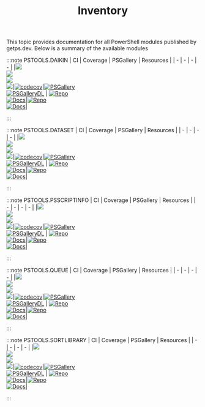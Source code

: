 ﻿---
id: Inventory
title: Inventory
slug : /
---

This topic provides documentation for all PowerShell modules published by getps.dev. Below is a summary of the available modules

:::note PSTOOLS.DAIKIN
| CI | Coverage | PSGallery | Resources |
| - | - | - | - |
|[![](https://github.com/hanpq/pstools.daikin/actions/workflows/pester_core_windows.yml/badge.svg?branch=main)](https://github.com/hanpq/pstools.daikin/actions/workflows/pester_core_windows.yml)<br/>[![](https://github.com/hanpq/pstools.daikin/actions/workflows/pester_core_linux.yml/badge.svg?branch=main)](https://github.com/hanpq/pstools.daikin/actions/workflows/pester_core_linux.yml)<br/>[![](https://github.com/hanpq/pstools.daikin/actions/workflows/pester_core_macos.yml/badge.svg?branch=main)](https://github.com/hanpq/pstools.daikin/actions/workflows/pester_core_macos.yml)<br/>[![](https://github.com/hanpq/pstools.daikin/actions/workflows/pester_desktop_windows.yml/badge.svg?branch=main)](https://github.com/hanpq/pstools.daikin/actions/workflows/pester_desktop_windows.yml)|[![codecov](https://codecov.io/gh/hanpq/pstools.daikin/branch/main/graph/badge.svg)](https://codecov.io/gh/hanpq/pstools.daikin)|[![PSGallery](https://img.shields.io/powershellgallery/v/pstools.daikin?label=PSGallery)](https://www.powershellgallery.com/packages/pstools.daikin)<br/>[![PSGalleryDL](https://img.shields.io/powershellgallery/dt/pstools.daikin?label=PSGallery%20downloads)](https://www.powershellgallery.com/packages/pstools.daikin)     | [![Repo](https://img.shields.io/badge/Repo-pstools.daikin-success?logo=github)](https://github.com/hanpq/pstools.daikin) <br/> [![Docs](https://img.shields.io/badge/Docs-pstools.daikin-success?logo=read-the-docs)](https://getps.dev/modules/pstools.daikin/quickstart)|[![Repo](https://img.shields.io/badge/Repo-pstools.daikin-success?logo=github)](https://github.com/hanpq/pstools.daikin)<br/>[![Docs](https://img.shields.io/badge/Docs-pstools.daikin-success?logo=read-the-docs)](https://getps.dev/modules/pstools.daikin/quickstart)|

:::

:::note PSTOOLS.DATASET
| CI | Coverage | PSGallery | Resources |
| - | - | - | - |
|[![](https://github.com/hanpq/pstools.dataset/actions/workflows/pester_core_windows.yml/badge.svg?branch=main)](https://github.com/hanpq/pstools.dataset/actions/workflows/pester_core_windows.yml)<br/>[![](https://github.com/hanpq/pstools.dataset/actions/workflows/pester_core_linux.yml/badge.svg?branch=main)](https://github.com/hanpq/pstools.dataset/actions/workflows/pester_core_linux.yml)<br/>[![](https://github.com/hanpq/pstools.dataset/actions/workflows/pester_core_macos.yml/badge.svg?branch=main)](https://github.com/hanpq/pstools.dataset/actions/workflows/pester_core_macos.yml)<br/>[![](https://github.com/hanpq/pstools.dataset/actions/workflows/pester_desktop_windows.yml/badge.svg?branch=main)](https://github.com/hanpq/pstools.dataset/actions/workflows/pester_desktop_windows.yml)|[![codecov](https://codecov.io/gh/hanpq/pstools.dataset/branch/main/graph/badge.svg)](https://codecov.io/gh/hanpq/pstools.dataset)|[![PSGallery](https://img.shields.io/powershellgallery/v/pstools.dataset?label=PSGallery)](https://www.powershellgallery.com/packages/pstools.dataset)<br/>[![PSGalleryDL](https://img.shields.io/powershellgallery/dt/pstools.dataset?label=PSGallery%20downloads)](https://www.powershellgallery.com/packages/pstools.dataset)     | [![Repo](https://img.shields.io/badge/Repo-pstools.dataset-success?logo=github)](https://github.com/hanpq/pstools.dataset) <br/> [![Docs](https://img.shields.io/badge/Docs-pstools.dataset-success?logo=read-the-docs)](https://getps.dev/modules/pstools.dataset/quickstart)|[![Repo](https://img.shields.io/badge/Repo-pstools.dataset-success?logo=github)](https://github.com/hanpq/pstools.dataset)<br/>[![Docs](https://img.shields.io/badge/Docs-pstools.dataset-success?logo=read-the-docs)](https://getps.dev/modules/pstools.dataset/quickstart)|

:::

:::note PSTOOLS.PSSCRIPTINFO
| CI | Coverage | PSGallery | Resources |
| - | - | - | - |
|[![](https://github.com/hanpq/pstools.psscriptinfo/actions/workflows/pester_core_windows.yml/badge.svg?branch=main)](https://github.com/hanpq/pstools.psscriptinfo/actions/workflows/pester_core_windows.yml)<br/>[![](https://github.com/hanpq/pstools.psscriptinfo/actions/workflows/pester_core_linux.yml/badge.svg?branch=main)](https://github.com/hanpq/pstools.psscriptinfo/actions/workflows/pester_core_linux.yml)<br/>[![](https://github.com/hanpq/pstools.psscriptinfo/actions/workflows/pester_core_macos.yml/badge.svg?branch=main)](https://github.com/hanpq/pstools.psscriptinfo/actions/workflows/pester_core_macos.yml)<br/>[![](https://github.com/hanpq/pstools.psscriptinfo/actions/workflows/pester_desktop_windows.yml/badge.svg?branch=main)](https://github.com/hanpq/pstools.psscriptinfo/actions/workflows/pester_desktop_windows.yml)|[![codecov](https://codecov.io/gh/hanpq/pstools.psscriptinfo/branch/main/graph/badge.svg)](https://codecov.io/gh/hanpq/pstools.psscriptinfo)|[![PSGallery](https://img.shields.io/powershellgallery/v/pstools.psscriptinfo?label=PSGallery)](https://www.powershellgallery.com/packages/pstools.psscriptinfo)<br/>[![PSGalleryDL](https://img.shields.io/powershellgallery/dt/pstools.psscriptinfo?label=PSGallery%20downloads)](https://www.powershellgallery.com/packages/pstools.psscriptinfo)     | [![Repo](https://img.shields.io/badge/Repo-pstools.psscriptinfo-success?logo=github)](https://github.com/hanpq/pstools.psscriptinfo) <br/> [![Docs](https://img.shields.io/badge/Docs-pstools.psscriptinfo-success?logo=read-the-docs)](https://getps.dev/modules/pstools.psscriptinfo/quickstart)|[![Repo](https://img.shields.io/badge/Repo-pstools.psscriptinfo-success?logo=github)](https://github.com/hanpq/pstools.psscriptinfo)<br/>[![Docs](https://img.shields.io/badge/Docs-pstools.psscriptinfo-success?logo=read-the-docs)](https://getps.dev/modules/pstools.psscriptinfo/quickstart)|

:::

:::note PSTOOLS.QUEUE
| CI | Coverage | PSGallery | Resources |
| - | - | - | - |
|[![](https://github.com/hanpq/pstools.queue/actions/workflows/pester_core_windows.yml/badge.svg?branch=main)](https://github.com/hanpq/pstools.queue/actions/workflows/pester_core_windows.yml)<br/>[![](https://github.com/hanpq/pstools.queue/actions/workflows/pester_core_linux.yml/badge.svg?branch=main)](https://github.com/hanpq/pstools.queue/actions/workflows/pester_core_linux.yml)<br/>[![](https://github.com/hanpq/pstools.queue/actions/workflows/pester_core_macos.yml/badge.svg?branch=main)](https://github.com/hanpq/pstools.queue/actions/workflows/pester_core_macos.yml)<br/>[![](https://github.com/hanpq/pstools.queue/actions/workflows/pester_desktop_windows.yml/badge.svg?branch=main)](https://github.com/hanpq/pstools.queue/actions/workflows/pester_desktop_windows.yml)|[![codecov](https://codecov.io/gh/hanpq/pstools.queue/branch/main/graph/badge.svg)](https://codecov.io/gh/hanpq/pstools.queue)|[![PSGallery](https://img.shields.io/powershellgallery/v/pstools.queue?label=PSGallery)](https://www.powershellgallery.com/packages/pstools.queue)<br/>[![PSGalleryDL](https://img.shields.io/powershellgallery/dt/pstools.queue?label=PSGallery%20downloads)](https://www.powershellgallery.com/packages/pstools.queue)     | [![Repo](https://img.shields.io/badge/Repo-pstools.queue-success?logo=github)](https://github.com/hanpq/pstools.queue) <br/> [![Docs](https://img.shields.io/badge/Docs-pstools.queue-success?logo=read-the-docs)](https://getps.dev/modules/pstools.queue/quickstart)|[![Repo](https://img.shields.io/badge/Repo-pstools.queue-success?logo=github)](https://github.com/hanpq/pstools.queue)<br/>[![Docs](https://img.shields.io/badge/Docs-pstools.queue-success?logo=read-the-docs)](https://getps.dev/modules/pstools.queue/quickstart)|

:::

:::note PSTOOLS.SORTLIBRARY
| CI | Coverage | PSGallery | Resources |
| - | - | - | - |
|[![](https://github.com/hanpq/pstools.sortlibrary/actions/workflows/pester_core_windows.yml/badge.svg?branch=main)](https://github.com/hanpq/pstools.sortlibrary/actions/workflows/pester_core_windows.yml)<br/>[![](https://github.com/hanpq/pstools.sortlibrary/actions/workflows/pester_core_linux.yml/badge.svg?branch=main)](https://github.com/hanpq/pstools.sortlibrary/actions/workflows/pester_core_linux.yml)<br/>[![](https://github.com/hanpq/pstools.sortlibrary/actions/workflows/pester_core_macos.yml/badge.svg?branch=main)](https://github.com/hanpq/pstools.sortlibrary/actions/workflows/pester_core_macos.yml)<br/>[![](https://github.com/hanpq/pstools.sortlibrary/actions/workflows/pester_desktop_windows.yml/badge.svg?branch=main)](https://github.com/hanpq/pstools.sortlibrary/actions/workflows/pester_desktop_windows.yml)|[![codecov](https://codecov.io/gh/hanpq/pstools.sortlibrary/branch/main/graph/badge.svg)](https://codecov.io/gh/hanpq/pstools.sortlibrary)|[![PSGallery](https://img.shields.io/powershellgallery/v/pstools.sortlibrary?label=PSGallery)](https://www.powershellgallery.com/packages/pstools.sortlibrary)<br/>[![PSGalleryDL](https://img.shields.io/powershellgallery/dt/pstools.sortlibrary?label=PSGallery%20downloads)](https://www.powershellgallery.com/packages/pstools.sortlibrary)     | [![Repo](https://img.shields.io/badge/Repo-pstools.sortlibrary-success?logo=github)](https://github.com/hanpq/pstools.sortlibrary) <br/> [![Docs](https://img.shields.io/badge/Docs-pstools.sortlibrary-success?logo=read-the-docs)](https://getps.dev/modules/pstools.sortlibrary/quickstart)|[![Repo](https://img.shields.io/badge/Repo-pstools.sortlibrary-success?logo=github)](https://github.com/hanpq/pstools.sortlibrary)<br/>[![Docs](https://img.shields.io/badge/Docs-pstools.sortlibrary-success?logo=read-the-docs)](https://getps.dev/modules/pstools.sortlibrary/quickstart)|

:::

